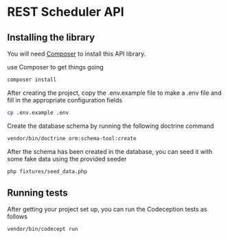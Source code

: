 # REST Scheduler API

## Installing the library

You will need [Composer](https://getcomposer.org) to install this API library.

use Composer to get things going

```bash
composer install
```

After creating the project, copy the .env.example file to make a .env file and fill in the appropriate configuration fields

```bash
cp .env.example .env
```

Create the database schema by running the following doctrine command

```bash
vendor/bin/doctrine orm:schema-tool:create
```

After the schema has been created in the database, you can seed it with some fake data using the provided seeder

```bash
php fixtures/seed_data.php
```

## Running tests

After getting your project set up, you can run the Codeception tests as follows

```bash
vendor/bin/codecept run
```